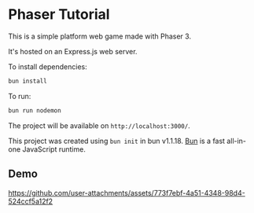 # Phaser Tutorial

This is a simple platform web game made with Phaser 3.

It's hosted on an Express.js web server.

To install dependencies:

```bash
bun install
```

To run:

```bash
bun run nodemon
```

The project will be available on `http://localhost:3000/`.

This project was created using `bun init` in bun v1.1.18. [Bun](https://bun.sh) is a fast all-in-one JavaScript runtime.


## Demo
https://github.com/user-attachments/assets/773f7ebf-4a51-4348-98d4-524ccf5a12f2


